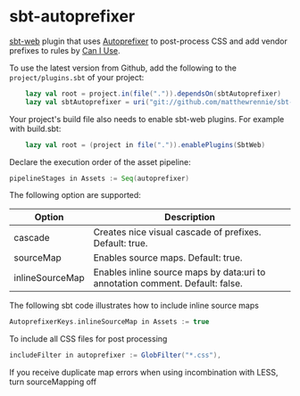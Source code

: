 sbt-autoprefixer
================

[sbt-web](https://github.com/sbt/sbt-web) plugin that uses [Autoprefixer](https://github.com/ai/autoprefixer) to post-process CSS and add vendor prefixes to rules by [Can I Use](http://caniuse.com).

To use the latest version from Github, add the following to the `project/plugins.sbt` of your project:

```scala
    lazy val root = project.in(file(".")).dependsOn(sbtAutoprefixer)
    lazy val sbtAutoprefixer = uri("git://github.com/matthewrennie/sbt-autoprefixer")
```

Your project's build file also needs to enable sbt-web plugins. For example with build.sbt:

```scala
    lazy val root = (project in file(".")).enablePlugins(SbtWeb)
```

Declare the execution order of the asset pipeline:
```scala
pipelineStages in Assets := Seq(autoprefixer)
```

The following option are supported:

Option              | Description
--------------------|------------
cascade           	| Creates nice visual cascade of prefixes. Default: true.
sourceMap           | Enables source maps. Default: true.
inlineSourceMap     | Enables inline source maps by data:uri to annotation comment. Default: false.
    
The following sbt code illustrates how to include inline source maps 

```scala
AutoprefixerKeys.inlineSourceMap in Assets := true
```

To include all CSS files for post processing

```scala
includeFilter in autoprefixer := GlobFilter("*.css"),
```

If you receive duplicate map errors when using incombination with LESS, turn sourceMapping off

